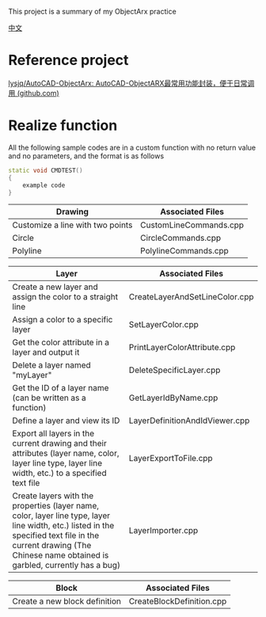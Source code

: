 This project is a summary of my ObjectArx practice

[中文](https://github.com/wozhuyinghao/ObjectArx/blob/master/README_CN.md)

# Reference project

[lysjq/AutoCAD-ObjectArx: AutoCAD-ObjectARX最常用功能封装，便于日常调用 (github.com)](https://github.com/lysjq/AutoCAD-ObjectArx)



# Realize function

All the following sample codes are in a custom function with no return value and no parameters, and the format is as follows

```C++
static void CMDTEST()
{
    example code
}
```

| Drawing                          | Associated Files       |
| -------------------------------- | ---------------------- |
| Customize a line with two points | CustomLineCommands.cpp |
| Circle                           | CircleCommands.cpp     |
| Polyline                         | PolylineCommands.cpp   |

| Layer                                                        | Associated Files               |
| ------------------------------------------------------------ | ------------------------------ |
| Create a new layer and assign the color to a straight line   | CreateLayerAndSetLineColor.cpp |
| Assign a color to a specific layer                           | SetLayerColor.cpp              |
| Get the color attribute in a layer and output it             | PrintLayerColorAttribute.cpp   |
| Delete a layer named "myLayer"                               | DeleteSpecificLayer.cpp        |
| Get the ID of a layer name (can be written as a function)    | GetLayerIdByName.cpp           |
| Define a layer and view its ID                               | LayerDefinitionAndIdViewer.cpp |
| Export all layers in the current drawing and their attributes (layer name, color, layer line type, layer line width, etc.) to a specified text file | LayerExportToFile.cpp          |
| Create layers with the properties (layer name, color, layer line type, layer line width, etc.) listed in the specified text file in the current drawing (The Chinese name obtained is garbled, currently has a bug) | LayerImporter.cpp              |

| Block                         | Associated Files          |
| ----------------------------- | ------------------------- |
| Create a new block definition | CreateBlockDefinition.cpp |



